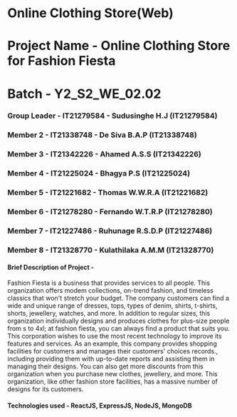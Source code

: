 # Online Clothing Store(Web)

# Project Name - Online Clothing Store for Fashion Fiesta
# Batch - Y2_S2_WE_02.02
### Group Leader - IT21279584 - Sudusinghe H.J (IT21279584)
### Member 2 - IT21338748 - De Siva B.A.P (IT21338748)
### Member 3 - IT21342226 - Ahamed A.S.S (IT21342226)
### Member 4 - IT21225024 - Bhagya P.S (IT21225024)
### Member 5 - IT21221682 - Thomas W.W.R.A (IT21221682)
### Member 6 - IT21278280 - Fernando W.T.R.P (IT21278280)
### Member 7 - IT21227486 -  Ruhunage R.S.D.P (IT21227486)
### Member 8 - IT21328770 - Kulathilaka A.M.M (IT21328770)

#### Brief Description of Project - 
Fashion Fiesta is a business that provides services to all people. This organization 
offers modem collections, on-trend fashion, and timeless classics that won't stretch 
your budget. The company customers can find a wide and unique range of dresses, 
tops, types of denim, shirts, t-shirts, shorts, jewellery, watches, and more. In
addition to regular sizes, this organization individually designs and produces
clothes for plus-size people from s to 4xl; at fashion fiesta, you can always find a 
product that suits you. This corporation wishes to use the most recent technology 
to improve its features and services. As an example, this company provides 
shopping facilities for customers and manages their customers' choices records., 
including providing them with up-to-date reports and assisting them in managing 
their designs. You can also get more discounts from this organization when you 
purchase new clothes, jewellery, and more. This organization, like other fashion 
store facilities, has a massive number of designs for its customers.

#### Technologies used - ReactJS, ExpressJS, NodeJS, MongoDB
